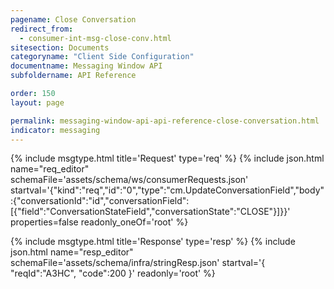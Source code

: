 ```yaml
---
pagename: Close Conversation
redirect_from:
  - consumer-int-msg-close-conv.html
sitesection: Documents
categoryname: "Client Side Configuration"
documentname: Messaging Window API
subfoldername: API Reference

order: 150
layout: page

permalink: messaging-window-api-api-reference-close-conversation.html
indicator: messaging
---
```


{% include msgtype.html title='Request' type='req' %}
{% include json.html name="req_editor" 
    schemaFile='assets/schema/ws/consumerRequests.json'
    startval='{"kind":"req","id":"0","type":"cm.UpdateConversationField","body":{"conversationId":"id","conversationField":[{"field":"ConversationStateField","conversationState":"CLOSE"}]}}' 
    properties=false 
    readonly_oneOf='root' %}

{% include msgtype.html title='Response' type='resp' %}
{% include json.html name="resp_editor" schemaFile='assets/schema/infra/stringResp.json' startval='{ "reqId":"A3HC", "code":200 }' readonly='root' %}
